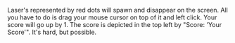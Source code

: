 Laser's represented by red dots will spawn and disappear on the screen. All you have to do is drag your mouse cursor on top of it and left click. Your score will go up by 1. The score is depicted in the top left by "Score: 'Your Score'". It's hard, but possible.

